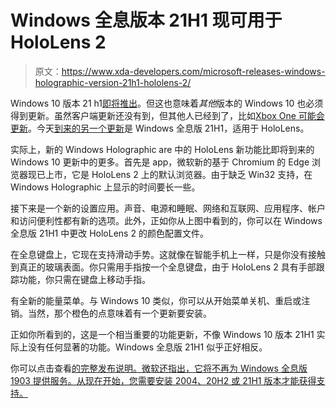 # Windows 全息版本 21H1 现可用于 HoloLens 2

> 原文：<https://www.xda-developers.com/microsoft-releases-windows-holographic-version-21h1-hololens-2/>

Windows 10 版本 21 h1[即将推出](https://www.xda-developers.com/windows-10-21h1-now-available-release-preview/)。但这也意味着*其他*版本的 Windows 10 也必须得到更新。虽然客户端更新还没有到，但其他人已经到了，比如[Xbox One 可能会更新](https://www.xda-developers.com/xbox-update-quick-resume-passthrough-audio/)。今天[到来的另一个更新](https://techcommunity.microsoft.com/t5/mixed-reality-blog/what-s-new-in-windows-holographic-version-21h1/ba-p/2337067)是 Windows 全息版 21H1，适用于 HoloLens。

实际上，新的 Windows Holographic are 中的 HoloLens 新功能比即将到来的 Windows 10 更新中的更多。首先是 app，微软新的基于 Chromium 的 Edge 浏览器现已上市，它是 HoloLens 2 上的默认浏览器。由于缺乏 Win32 支持，在 Windows Holographic 上显示的时间要长一些。

接下来是一个新的设置应用。声音、电源和睡眠、网络和互联网、应用程序、帐户和访问便利性都有新的选项。此外，正如你从上图中看到的，你可以在 Windows 全息版 21H1 中更改 HoloLens 2 的颜色配置文件。

在全息键盘上，它现在支持滑动手势。这就像在智能手机上一样，只是你没有接触到真正的玻璃表面。你只需用手指按一个全息键盘，由于 HoloLens 2 具有手部跟踪功能，你只需在键盘上移动手指。

有全新的能量菜单。与 Windows 10 类似，你可以从开始菜单关机、重启或注销。当然，那个橙色的点意味着有一个更新要安装。

正如你所看到的，这是一个相当重要的功能更新，不像 Windows 10 版本 21H1 实际上没有任何显著的功能。Windows 全息版 21H1 似乎正好相反。

你可以点击查看[的完整发布说明。微软还指出，它将不再为 Windows 全息版 1903 提供服务。从现在开始，您需要安装 2004、20H2 或 21H1 版本才能获得支持。](https://docs.microsoft.com/en-us/hololens/hololens-release-notes#windows-holographic-version-21H1)